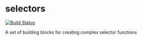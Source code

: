 # selectors

[![Build Status](https://travis-ci.org/theclinician/selectors.svg?branch=master)](https://travis-ci.org/theclinician/selectors)

A set of building blocks for creating complex selector functions
